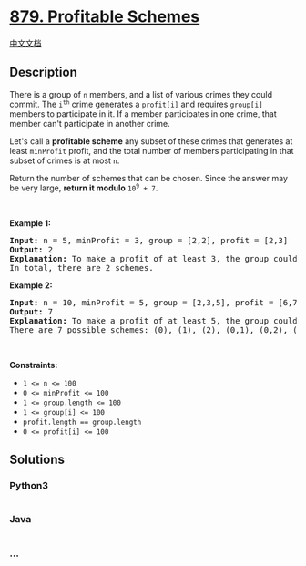 # [879. Profitable Schemes](https://leetcode.com/problems/profitable-schemes)

[中文文档](/solution/0800-0899/0879.Profitable%20Schemes/README.md)

## Description

<p>There is a group of <code>n</code> members, and a list of various crimes they could commit. The <code>i<sup>th</sup></code> crime generates a <code>profit[i]</code> and requires <code>group[i]</code> members to participate in it. If a member participates in one crime, that member can&#39;t participate in another crime.</p>

<p>Let&#39;s call a <strong>profitable scheme</strong> any subset of these crimes that generates at least <code>minProfit</code> profit, and the total number of members participating in that subset of crimes is at most <code>n</code>.</p>

<p>Return the number of schemes that can be chosen. Since the answer may be very large, <strong>return it modulo</strong> <code>10<sup>9</sup> + 7</code>.</p>

<p>&nbsp;</p>
<p><strong>Example 1:</strong></p>

<pre>
<strong>Input:</strong> n = 5, minProfit = 3, group = [2,2], profit = [2,3]
<strong>Output:</strong> 2
<strong>Explanation:</strong> To make a profit of at least 3, the group could either commit crimes 0 and 1, or just crime 1.
In total, there are 2 schemes.</pre>

<p><strong>Example 2:</strong></p>

<pre>
<strong>Input:</strong> n = 10, minProfit = 5, group = [2,3,5], profit = [6,7,8]
<strong>Output:</strong> 7
<strong>Explanation:</strong> To make a profit of at least 5, the group could commit any crimes, as long as they commit one.
There are 7 possible schemes: (0), (1), (2), (0,1), (0,2), (1,2), and (0,1,2).</pre>

<p>&nbsp;</p>
<p><strong>Constraints:</strong></p>

<ul>
	<li><code>1 &lt;= n &lt;= 100</code></li>
	<li><code>0 &lt;= minProfit &lt;= 100</code></li>
	<li><code>1 &lt;= group.length &lt;= 100</code></li>
	<li><code>1 &lt;= group[i] &lt;= 100</code></li>
	<li><code>profit.length == group.length</code></li>
	<li><code>0 &lt;= profit[i] &lt;= 100</code></li>
</ul>

## Solutions

<!-- tabs:start -->

### **Python3**

```python

```

### **Java**

```java

```

### **...**

```

```

<!-- tabs:end -->
